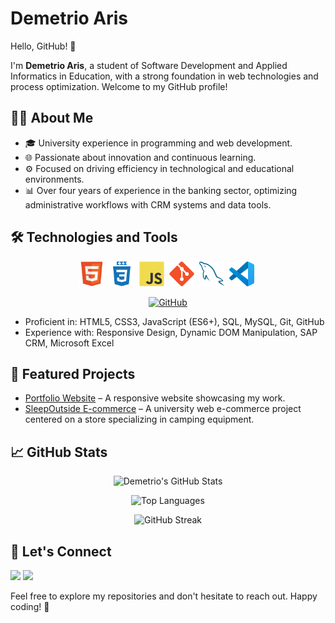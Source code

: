 # Demetrio Aris

Hello, GitHub! 👋

I'm **Demetrio Aris**, a student of Software Development and Applied Informatics in Education, with a strong foundation in web technologies and process optimization. Welcome to my GitHub profile!

## 👨‍💻 About Me

- 🎓 University experience in programming and web development.
- 🌐 Passionate about innovation and continuous learning.
- ⚙️ Focused on driving efficiency in technological and educational environments.
- 📊 Over four years of experience in the banking sector, optimizing administrative workflows with CRM systems and data tools.

## 🛠️ Technologies and Tools

<div align="center">
  <img src="https://github.com/devicons/devicon/blob/master/icons/html5/html5-original.svg" title="HTML5" alt="HTML5" width="40" height="40"/>&nbsp;
  <img src="https://github.com/devicons/devicon/blob/master/icons/css3/css3-plain-wordmark.svg" title="CSS3" alt="CSS3" width="40" height="40"/>&nbsp;
  <img src="https://github.com/devicons/devicon/blob/master/icons/javascript/javascript-original.svg" title="JavaScript" alt="JavaScript" width="40" height="40"/>&nbsp;
  <img src="https://github.com/devicons/devicon/blob/master/icons/git/git-original.svg" title="Git" alt="Git" width="40" height="40"/>&nbsp;
  <img src="https://github.com/devicons/devicon/blob/master/icons/mysql/mysql-original.svg" title="MySQL" alt="MySQL" width="40" height="40"/>&nbsp;
  <img src="https://github.com/devicons/devicon/blob/master/icons/vscode/vscode-original.svg" title="VS Code" alt="VS Code" width="40" height="40"/>&nbsp;
</div>

<p align="center">
  <a href="https://github.com/tu-usuario">
    <img src="https://img.shields.io/badge/GitHub-181717?style=for-the-badge&logo=github&logoColor=white" alt="GitHub"/>
  </a>
</p>

- Proficient in: HTML5, CSS3, JavaScript (ES6+), SQL, MySQL, Git, GitHub
- Experience with: Responsive Design, Dynamic DOM Manipulation, SAP CRM, Microsoft Excel

## 📁 Featured Projects

- [Portfolio Website](https://demetrioaris.github.io/wdd131/project/index.html) – A responsive website showcasing my work.
- [SleepOutside E-commerce](https://dashing-boba-e1b545.netlify.app/) – A university web e-commerce project centered on a store specializing in camping equipment.

## 📈 GitHub Stats

<p align="center">
  <img src="https://github-readme-stats.vercel.app/api?username=demetrioaris&show_icons=true&theme=default" alt="Demetrio's GitHub Stats" />
</p>

<p align="center">
  <img src="https://github-readme-stats.vercel.app/api/top-langs/?username=demetrioaris&layout=compact&theme=default" alt="Top Languages" />
</p>

<p align="center">
  <img src="https://streak-stats.demolab.com?user=demetrioaris" alt="GitHub Streak" />
</p>

## 🤝 Let's Connect

[![](https://img.shields.io/badge/LinkedIn-blue?style=for-the-badge&logo=linkedin&logoColor=white)](https://www.linkedin.com/in/darisgo/)
[![](https://img.shields.io/badge/Twitter-blue?style=for-the-badge&logo=twitter&logoColor=white)](https://twitter.com/)

Feel free to explore my repositories and don't hesitate to reach out. Happy coding! 🚀
